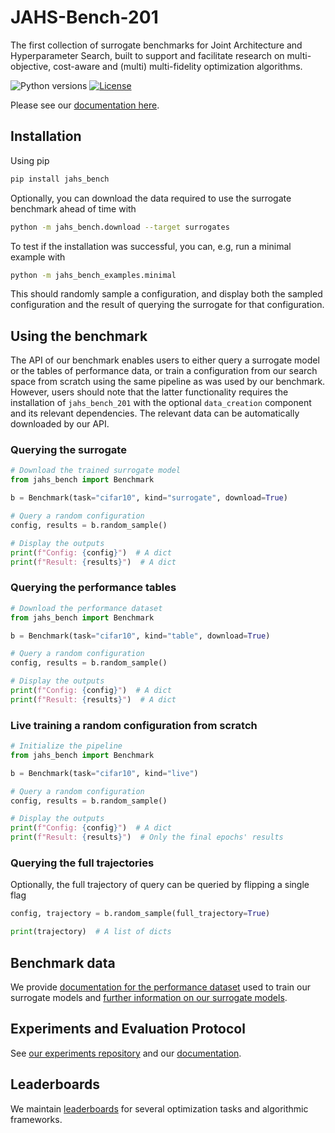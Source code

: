 # JAHS-Bench-201

The first collection of surrogate benchmarks for Joint Architecture and Hyperparameter Search, built to support and
facilitate research on multi-objective, cost-aware and (multi) multi-fidelity optimization algorithms.


![Python versions](https://img.shields.io/badge/python-3.7%20%7C%203.8%20%7C%203.9%20%7C%203.10-informational)
[![License](https://img.shields.io/badge/license-MIT-informational)](LICENSE)

Please see our [documentation here](https://automl.github.io/jahs_bench_201/).


## Installation

Using pip

```bash
pip install jahs_bench
```

Optionally, you can download the data required to use the surrogate benchmark ahead of time with
```bash
python -m jahs_bench.download --target surrogates
```

To test if the installation was successful, you can, e.g, run a minimal example with
```bash
python -m jahs_bench_examples.minimal
```
This should randomly sample a configuration, and display both the sampled configuration and the result of querying the
surrogate for that configuration.

## Using the benchmark

The API of our benchmark enables users to either query a surrogate model or the tables of performance data, or train a
configuration from our search space from scratch using the same pipeline as was used by our benchmark.
However, users should note that the latter functionality requires the installation of `jahs_bench_201` with the
optional `data_creation` component and its relevant dependencies. The relevant data can be automatically downloaded by
our API.

### Querying the surrogate

```python
# Download the trained surrogate model
from jahs_bench import Benchmark

b = Benchmark(task="cifar10", kind="surrogate", download=True)

# Query a random configuration
config, results = b.random_sample()

# Display the outputs
print(f"Config: {config}")  # A dict
print(f"Result: {results}")  # A dict

```

### Querying the performance tables

```python
# Download the performance dataset
from jahs_bench import Benchmark

b = Benchmark(task="cifar10", kind="table", download=True)

# Query a random configuration
config, results = b.random_sample()

# Display the outputs
print(f"Config: {config}")  # A dict
print(f"Result: {results}")  # A dict

```

### Live training a random configuration from scratch

```python
# Initialize the pipeline
from jahs_bench import Benchmark

b = Benchmark(task="cifar10", kind="live")

# Query a random configuration
config, results = b.random_sample()

# Display the outputs
print(f"Config: {config}")  # A dict
print(f"Result: {results}")  # Only the final epochs' results

```

### Querying the full trajectories

Optionally, the full trajectory of query can be queried by flipping a single flag

```python
config, trajectory = b.random_sample(full_trajectory=True)

print(trajectory)  # A list of dicts
```

## Benchmark data

We provide [documentation for the performance dataset](https://automl.github.io/jahs_bench_201/download_dataset) used to train our surrogate models and [further information on our surrogate models](https://automl.github.io/jahs_bench_201/download_surrogate).


## Experiments and Evaluation Protocol

See [our experiments repository](https://github.com/automl/jahs_bench_201_experiments) and our [documentation](https://automl.github.io/jahs_bench_201/evaluation_protocol).

## Leaderboards

We maintain [leaderboards](https://automl.github.io/jahs_bench_201/leaderboards) for several optimization tasks and algorithmic frameworks.
